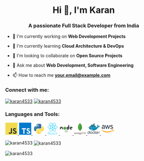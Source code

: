 <h1 align="center">Hi 👋, I'm Karan</h1>
<h3 align="center">A passionate Full Stack Developer from India</h3>

- 🔭 I'm currently working on **Web Development Projects**

- 🌱 I'm currently learning **Cloud Architecture & DevOps**

- 👯 I'm looking to collaborate on **Open Source Projects**

- 💬 Ask me about **Web Development, Software Engineering**

- 📫 How to reach me **your.email@example.com**

<h3 align="left">Connect with me:</h3>
<p align="left">
<a href="https://linkedin.com/in/karan4533" target="blank"><img align="center" src="https://raw.githubusercontent.com/rahuldkjain/github-profile-readme-generator/master/src/images/icons/Social/linked-in-alt.svg" alt="karan4533" height="30" width="40" /></a>
<a href="https://twitter.com/karan4533" target="blank"><img align="center" src="https://raw.githubusercontent.com/rahuldkjain/github-profile-readme-generator/master/src/images/icons/Social/twitter.svg" alt="karan4533" height="30" width="40" /></a>
</p>

<h3 align="left">Languages and Tools:</h3>
<p align="left">
<a href="https://developer.mozilla.org/en-US/docs/Web/JavaScript" target="_blank" rel="noreferrer"> <img src="https://raw.githubusercontent.com/devicons/devicon/master/icons/javascript/javascript-original.svg" alt="javascript" width="40" height="40"/> </a>
<a href="https://www.typescriptlang.org/" target="_blank" rel="noreferrer"> <img src="https://raw.githubusercontent.com/devicons/devicon/master/icons/typescript/typescript-original.svg" alt="typescript" width="40" height="40"/> </a>
<a href="https://www.python.org" target="_blank" rel="noreferrer"> <img src="https://raw.githubusercontent.com/devicons/devicon/master/icons/python/python-original.svg" alt="python" width="40" height="40"/> </a>
<a href="https://reactjs.org/" target="_blank" rel="noreferrer"> <img src="https://raw.githubusercontent.com/devicons/devicon/master/icons/react/react-original-wordmark.svg" alt="react" width="40" height="40"/> </a>
<a href="https://nodejs.org" target="_blank" rel="noreferrer"> <img src="https://raw.githubusercontent.com/devicons/devicon/master/icons/nodejs/nodejs-original-wordmark.svg" alt="nodejs" width="40" height="40"/> </a>
<a href="https://www.mongodb.com/" target="_blank" rel="noreferrer"> <img src="https://raw.githubusercontent.com/devicons/devicon/master/icons/mongodb/mongodb-original-wordmark.svg" alt="mongodb" width="40" height="40"/> </a>
<a href="https://www.docker.com/" target="_blank" rel="noreferrer"> <img src="https://raw.githubusercontent.com/devicons/devicon/master/icons/docker/docker-original-wordmark.svg" alt="docker" width="40" height="40"/> </a>
<a href="https://aws.amazon.com" target="_blank" rel="noreferrer"> <img src="https://raw.githubusercontent.com/devicons/devicon/master/icons/amazonwebservices/amazonwebservices-original-wordmark.svg" alt="aws" width="40" height="40"/> </a>
</p>

<p><img align="left" src="https://github-readme-stats.vercel.app/api/top-langs?username=karan4533&show_icons=true&locale=en&layout=compact" alt="karan4533" /></p>

<p>&nbsp;<img align="center" src="https://github-readme-stats.vercel.app/api?username=karan4533&show_icons=true&locale=en" alt="karan4533" /></p>

<p><img align="center" src="https://github-readme-streak-stats.herokuapp.com/?user=karan4533&" alt="karan4533" /></p>
